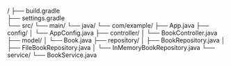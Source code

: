 /
├── build.gradle\
├── settings.gradle\
└── src/
└── main/
└── java/
└── com/example/
├── App.java
├── config/
│   └── AppConfig.java
├── controller/
│   └── BookController.java
├── model/
│   └── Book.java
├── repository/
│   ├── BookRepository.java
│   ├── FileBookRepository.java
│   └── InMemoryBookRepository.java
└── service/
└── BookService.java
